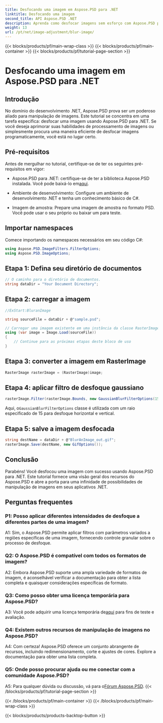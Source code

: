 ```yaml
---
title: Desfocando uma imagem em Aspose.PSD para .NET
linktitle: Desfocando uma imagem
second_title: API Aspose.PSD .NET
description: Aprenda como desfocar imagens sem esforço com Aspose.PSD para .NET. Um guia passo a passo para manipulação perfeita de imagens em seus projetos C#.
weight: 13
url: /pt/net/image-adjustment/blur-image/
---
```


{{< blocks/products/pf/main-wrap-class >}}
{{< blocks/products/pf/main-container >}}
{{< blocks/products/pf/tutorial-page-section >}}

# Desfocando uma imagem em Aspose.PSD para .NET

## Introdução

No domínio do desenvolvimento .NET, Aspose.PSD prova ser um poderoso aliado para manipulação de imagens. Este tutorial se concentra em uma tarefa específica: desfocar uma imagem usando Aspose.PSD para .NET. Se você deseja aprimorar suas habilidades de processamento de imagens ou simplesmente procura uma maneira eficiente de desfocar imagens programaticamente, você está no lugar certo.

## Pré-requisitos

Antes de mergulhar no tutorial, certifique-se de ter os seguintes pré-requisitos em vigor:

-  Aspose.PSD para .NET: certifique-se de ter a biblioteca Aspose.PSD instalada. Você pode baixá-lo em[aqui](https://releases.aspose.com/psd/net/).

- Ambiente de desenvolvimento: Configure um ambiente de desenvolvimento .NET e tenha um conhecimento básico de C#.

- Imagem de amostra: Prepare uma imagem de amostra no formato PSD. Você pode usar o seu próprio ou baixar um para teste.

## Importar namespaces

Comece importando os namespaces necessários em seu código C#:

```csharp
using Aspose.PSD.ImageFilters.FilterOptions;
using Aspose.PSD.ImageOptions;
```

## Etapa 1: Defina seu diretório de documentos

```csharp
// O caminho para o diretório de documentos.
string dataDir = "Your Document Directory";
```

## Etapa 2: carregar a imagem

```csharp
//ExStart:BluranImage

string sourceFile = dataDir + @"sample.psd";

// Carregar uma imagem existente em uma instância da classe RasterImage
using (var image = Image.Load(sourceFile))
{
    // Continue para as próximas etapas deste bloco de uso
}
```

## Etapa 3: converter a imagem em RasterImage

```csharp
RasterImage rasterImage = (RasterImage)image;
```

## Etapa 4: aplicar filtro de desfoque gaussiano

```csharp
rasterImage.Filter(rasterImage.Bounds, new GaussianBlurFilterOptions(15, 15));
```

 Aqui, o`GaussianBlurFilterOptions` classe é utilizada com um raio especificado de 15 para desfoque horizontal e vertical.

## Etapa 5: salve a imagem desfocada

```csharp
string destName = dataDir + @"BlurAnImage_out.gif";
rasterImage.Save(destName, new GifOptions());
```

## Conclusão

Parabéns! Você desfocou uma imagem com sucesso usando Aspose.PSD para .NET. Este tutorial fornece uma visão geral dos recursos do Aspose.PSD e abre a porta para uma infinidade de possibilidades de manipulação de imagens em seus aplicativos .NET.

## Perguntas frequentes

### P1: Posso aplicar diferentes intensidades de desfoque a diferentes partes de uma imagem?

A1: Sim, o Aspose.PSD permite aplicar filtros com parâmetros variados a regiões específicas de uma imagem, fornecendo controle granular sobre o processo de desfoque.

### Q2: O Aspose.PSD é compatível com todos os formatos de imagem?

A2: Embora Aspose.PSD suporte uma ampla variedade de formatos de imagem, é aconselhável verificar a documentação para obter a lista completa e quaisquer considerações específicas de formato.

### Q3: Como posso obter uma licença temporária para Aspose.PSD?

 A3: Você pode adquirir uma licença temporária de[aqui](https://purchase.aspose.com/temporary-license/) para fins de teste e avaliação.

### Q4: Existem outros recursos de manipulação de imagens no Aspose.PSD?

A4: Com certeza! Aspose.PSD oferece um conjunto abrangente de recursos, incluindo redimensionamento, corte e ajustes de cores. Explore a documentação para obter uma lista completa.

### Q5: Onde posso procurar ajuda ou me conectar com a comunidade Aspose.PSD?

 A5: Para qualquer dúvida ou discussão, vá para o[Fórum Aspose.PSD](https://forum.aspose.com/c/psd/34).
{{< /blocks/products/pf/tutorial-page-section >}}

{{< /blocks/products/pf/main-container >}}
{{< /blocks/products/pf/main-wrap-class >}}

{{< blocks/products/products-backtop-button >}}
